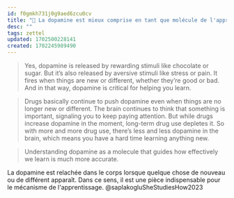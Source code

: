 ```yaml
---
id: f0gmkh731j0g9aed6zcu0cv
title: "📝 La dopamine est mieux comprise en tant que molécule de l'apprentissage"
desc: ""
tags: zettel
updated: 1702500228141
created: 1702245989490
---
```


> Yes, dopamine is released by rewarding stimuli like chocolate or sugar. But it’s also released by aversive stimuli like stress or pain. It fires when things are new or different, whether they’re good or bad. And in that way, dopamine is critical for helping you learn.

> Drugs basically continue to push dopamine even when things are no longer new or different. The brain continues to think that something is important, signaling you to keep paying attention. But while drugs increase dopamine in the moment, long-term drug use depletes it. So with more and more drug use, there’s less and less dopamine in the brain, which means you have a hard time learning anything new.

> Understanding dopamine as a molecule that guides how effectively we learn is much more accurate.

La dopamine est relachée dans le corps lorsque quelque chose de nouveau ou de différent apparaît. Dans ce sens, il est une pièce indispensable pour le mécanisme de l'apprentissage. @saplakogluSheStudiesHow2023
